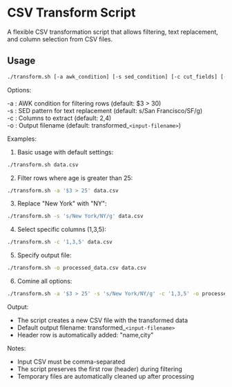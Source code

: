 # CSV Transform Script

A flexible CSV transformation script that allows filtering, text replacement, and column selection from CSV files.

## Usage

```bash
./transform.sh [-a awk_condition] [-s sed_condition] [-c cut_fields] [-o output_file] <path-to-file>
```

Options: 

-a : AWK condition for filtering rows (default: $3 > 30) \
-s : SED pattern for text replacement (default: s/San Francisco/SF/g) \
-c : Columns to extract (default: 2,4) \
-o : Output filename (default: transformed_`<input-filename>`)

Examples:

1. Basic usage with default settings:

```bash
./transform.sh data.csv
```

2. Filter rows where age is greater than 25:
```bash
./transform.sh -a '$3 > 25' data.csv
```

3. Replace "New York" with "NY":
```bash
./transform.sh -s 's/New York/NY/g' data.csv
```

4. Select specific columns (1,3,5):
```bash
./transform.sh -c '1,3,5' data.csv
```

5. Specify output file:
```bash
./transform.sh -o processed_data.csv data.csv
```

6. Comine all options:
```bash
./transform.sh -a '$3 > 25' -s 's/New York/NY/g' -c '1,3,5' -o processed_data.csv data.csv
```

Output:
- The script creates a new CSV file with the transformed data
- Default output filename: transformed_`<input-filename>`
- Header row is automatically added: "name,city"

Notes:
- Input CSV must be comma-separated
- The script preserves the first row (header) during filtering
- Temporary files are automatically cleaned up after processing
